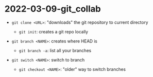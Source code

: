 # 2022-03-09-git_collab

- `git clone <URL>`: "downloads" the git repository to current directory
    - `git init`: creates a git repo locally

- `git branch <NAME>`: creates <NAME> where HEAD is
    - `git branch -a`: list all your branches
- `git switch <NAME>`: switch to branch <NAME>
    - `git checkout <NAME>`: "older" way to switch branches

